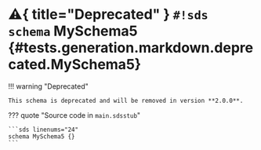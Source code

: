 # :warning:{ title="Deprecated" } `#!sds schema` MySchema5 {#tests.generation.markdown.deprecated.MySchema5}

!!! warning "Deprecated"

    This schema is deprecated and will be removed in version **2.0.0**.

??? quote "Source code in `main.sdsstub`"

    ```sds linenums="24"
    schema MySchema5 {}
    ```
